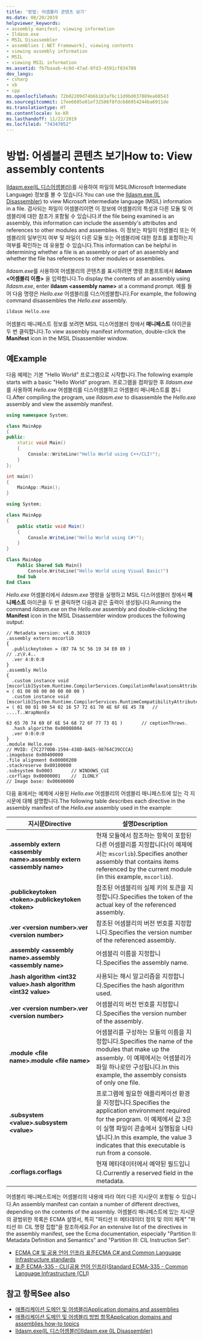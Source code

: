 ```yaml
---
title: '방법: 어셈블리 콘텐츠 보기'
ms.date: 08/20/2019
helpviewer_keywords:
- assembly manifest, viewing information
- Ildasm.exe
- MSIL Disassembler
- assemblies [.NET Framework], viewing contents
- viewing assembly information
- MSIL
- viewing MSIL information
ms.assetid: fb7baaab-4c0d-47ad-8fd3-4591cf834709
dev_langs:
- csharp
- vb
- cpp
ms.openlocfilehash: 72b02209d74b6b183af6c11d9bd037889ea08543
ms.sourcegitcommit: 17ee6605e01ef32506f8fdc686954244ba6911de
ms.translationtype: HT
ms.contentlocale: ko-KR
ms.lasthandoff: 11/22/2019
ms.locfileid: "74347052"
---
```

# <a name="how-to-view-assembly-contents"></a><span data-ttu-id="45331-102">방법: 어셈블리 콘텐츠 보기</span><span class="sxs-lookup"><span data-stu-id="45331-102">How to: View assembly contents</span></span>

<span data-ttu-id="45331-103">[Ildasm.exe(IL 디스어셈블러)](../../framework/tools/ildasm-exe-il-disassembler.md)를 사용하여 파일의 MSIL(Microsoft Intermediate Language) 정보를 볼 수 있습니다.</span><span class="sxs-lookup"><span data-stu-id="45331-103">You can use the [Ildasm.exe (IL Disassembler)](../../framework/tools/ildasm-exe-il-disassembler.md) to view Microsoft intermediate language (MSIL) information in a file.</span></span> <span data-ttu-id="45331-104">검사되는 파일이 어셈블리이면 이 정보에 어셈블리의 특성과 다른 모듈 및 어셈블리에 대한 참조가 포함될 수 있습니다.</span><span class="sxs-lookup"><span data-stu-id="45331-104">If the file being examined is an assembly, this information can include the assembly's attributes and references to other modules and assemblies.</span></span> <span data-ttu-id="45331-105">이 정보는 파일이 어셈블리 또는 어셈블리의 일부인지 여부 및 파일이 다른 모듈 또는 어셈블리에 대한 참조를 포함하는지 여부를 확인하는 데 유용할 수 있습니다.</span><span class="sxs-lookup"><span data-stu-id="45331-105">This information can be helpful in determining whether a file is an assembly or part of an assembly and whether the file has references to other modules or assemblies.</span></span>

<span data-ttu-id="45331-106">*Ildasm.exe*를 사용하여 어셈블리의 콘텐츠를 표시하려면 명령 프롬프트에서 **ildasm \<어셈블리 이름>** 을 입력합니다.</span><span class="sxs-lookup"><span data-stu-id="45331-106">To display the contents of an assembly using *Ildasm.exe*, enter **ildasm \<assembly name>** at a command prompt.</span></span> <span data-ttu-id="45331-107">예를 들어 다음 명령은 *Hello.exe* 어셈블리를 디스어셈블합니다.</span><span class="sxs-lookup"><span data-stu-id="45331-107">For example, the following command disassembles the *Hello.exe* assembly.</span></span>

```cmd
ildasm Hello.exe
```

<span data-ttu-id="45331-108">어셈블리 매니페스트 정보를 보려면 MSIL 디스어셈블러 창에서 **매니페스트** 아이콘을 두 번 클릭합니다.</span><span class="sxs-lookup"><span data-stu-id="45331-108">To view assembly manifest information, double-click the **Manifest** icon in the MSIL Disassembler window.</span></span>

## <a name="example"></a><span data-ttu-id="45331-109">예</span><span class="sxs-lookup"><span data-stu-id="45331-109">Example</span></span>

<span data-ttu-id="45331-110">다음 예제는 기본 "Hello World" 프로그램으로 시작합니다.</span><span class="sxs-lookup"><span data-stu-id="45331-110">The following example starts with a basic "Hello World" program.</span></span> <span data-ttu-id="45331-111">프로그램을 컴파일한 후 *Ildasm.exe*를 사용하여 *Hello.exe* 어셈블리를 디스어셈블하고 어셈블리 매니페스트를 봅니다.</span><span class="sxs-lookup"><span data-stu-id="45331-111">After compiling the program, use *Ildasm.exe* to disassemble the *Hello.exe* assembly and view the assembly manifest.</span></span>

```cpp
using namespace System;

class MainApp
{
public:
    static void Main()
    {
        Console::WriteLine("Hello World using C++/CLI!");
    }
};

int main()
{
    MainApp::Main();
}
```

```csharp
using System;

class MainApp
{
    public static void Main()
    {
        Console.WriteLine("Hello World using C#!");
    }
}
```

```vb
Class MainApp
    Public Shared Sub Main()
        Console.WriteLine("Hello World using Visual Basic!")
    End Sub
End Class
```

<span data-ttu-id="45331-112">*Hello.exe* 어셈블리에서 *ildasm.exe* 명령을 실행하고 MSIL 디스어셈블러 창에서 **매니페스트** 아이콘을 두 번 클릭하면 다음과 같은 출력이 생성됩니다.</span><span class="sxs-lookup"><span data-stu-id="45331-112">Running the command *ildasm.exe* on the *Hello.exe* assembly and double-clicking the **Manifest** icon in the MSIL Disassembler window produces the following output:</span></span>

```output
// Metadata version: v4.0.30319
.assembly extern mscorlib
{
  .publickeytoken = (B7 7A 5C 56 19 34 E0 89 )                         // .z\V.4..
  .ver 4:0:0:0
}
.assembly Hello
{
  .custom instance void [mscorlib]System.Runtime.CompilerServices.CompilationRelaxationsAttribute::.ctor(int32) = ( 01 00 08 00 00 00 00 00 )
  .custom instance void [mscorlib]System.Runtime.CompilerServices.RuntimeCompatibilityAttribute::.ctor() = ( 01 00 01 00 54 02 16 57 72 61 70 4E 6F 6E 45 78   // ....T..WrapNonEx
                                                                                                             63 65 70 74 69 6F 6E 54 68 72 6F 77 73 01 )       // ceptionThrows.
  .hash algorithm 0x00008004
  .ver 0:0:0:0
}
.module Hello.exe
// MVID: {7C2770DB-1594-438D-BAE5-98764C39CCCA}
.imagebase 0x00400000
.file alignment 0x00000200
.stackreserve 0x00100000
.subsystem 0x0003       // WINDOWS_CUI
.corflags 0x00000001    //  ILONLY
// Image base: 0x00600000
```

<span data-ttu-id="45331-113">다음 표에서는 예제에 사용된 *Hello.exe* 어셈블리의 어셈블리 매니페스트에 있는 각 지시문에 대해 설명합니다.</span><span class="sxs-lookup"><span data-stu-id="45331-113">The following table describes each directive in the assembly manifest of the *Hello.exe* assembly used in the example:</span></span>

|<span data-ttu-id="45331-114">지시문</span><span class="sxs-lookup"><span data-stu-id="45331-114">Directive</span></span>|<span data-ttu-id="45331-115">설명</span><span class="sxs-lookup"><span data-stu-id="45331-115">Description</span></span>|
|---------------|-----------------|
|<span data-ttu-id="45331-116">**.assembly extern \<assembly name>**</span><span class="sxs-lookup"><span data-stu-id="45331-116">**.assembly extern \<assembly name>**</span></span>|<span data-ttu-id="45331-117">현재 모듈에서 참조하는 항목이 포함된 다른 어셈블리를 지정합니다(이 예제에서는 `mscorlib`).</span><span class="sxs-lookup"><span data-stu-id="45331-117">Specifies another assembly that contains items referenced by the current module (in this example, `mscorlib`).</span></span>|
|<span data-ttu-id="45331-118">**.publickeytoken \<token>**</span><span class="sxs-lookup"><span data-stu-id="45331-118">**.publickeytoken \<token>**</span></span>|<span data-ttu-id="45331-119">참조된 어셈블리의 실제 키의 토큰을 지정합니다.</span><span class="sxs-lookup"><span data-stu-id="45331-119">Specifies the token of the actual key of the referenced assembly.</span></span>|
|<span data-ttu-id="45331-120">**.ver \<version number>**</span><span class="sxs-lookup"><span data-stu-id="45331-120">**.ver \<version number>**</span></span>|<span data-ttu-id="45331-121">참조된 어셈블리의 버전 번호를 지정합니다.</span><span class="sxs-lookup"><span data-stu-id="45331-121">Specifies the version number of the referenced assembly.</span></span>|
|<span data-ttu-id="45331-122">**.assembly \<assembly name>**</span><span class="sxs-lookup"><span data-stu-id="45331-122">**.assembly \<assembly name>**</span></span>|<span data-ttu-id="45331-123">어셈블리 이름을 지정합니다.</span><span class="sxs-lookup"><span data-stu-id="45331-123">Specifies the assembly name.</span></span>|
|<span data-ttu-id="45331-124">**.hash algorithm \<int32 value>**</span><span class="sxs-lookup"><span data-stu-id="45331-124">**.hash algorithm \<int32 value>**</span></span>|<span data-ttu-id="45331-125">사용되는 해시 알고리즘을 지정합니다.</span><span class="sxs-lookup"><span data-stu-id="45331-125">Specifies the hash algorithm used.</span></span>|
|<span data-ttu-id="45331-126">**.ver \<version number>**</span><span class="sxs-lookup"><span data-stu-id="45331-126">**.ver \<version number>**</span></span>|<span data-ttu-id="45331-127">어셈블리의 버전 번호를 지정합니다.</span><span class="sxs-lookup"><span data-stu-id="45331-127">Specifies the version number of the assembly.</span></span>|
|<span data-ttu-id="45331-128">**.module \<file name>**</span><span class="sxs-lookup"><span data-stu-id="45331-128">**.module \<file name>**</span></span>|<span data-ttu-id="45331-129">어셈블리를 구성하는 모듈의 이름을 지정합니다.</span><span class="sxs-lookup"><span data-stu-id="45331-129">Specifies the name of the modules that make up the assembly.</span></span> <span data-ttu-id="45331-130">이 예제에서는 어셈블리가 파일 하나로만 구성됩니다.</span><span class="sxs-lookup"><span data-stu-id="45331-130">In this example, the assembly consists of only one file.</span></span>|
|<span data-ttu-id="45331-131">**.subsystem \<value>**</span><span class="sxs-lookup"><span data-stu-id="45331-131">**.subsystem \<value>**</span></span>|<span data-ttu-id="45331-132">프로그램에 필요한 애플리케이션 환경을 지정합니다.</span><span class="sxs-lookup"><span data-stu-id="45331-132">Specifies the application environment required for the program.</span></span> <span data-ttu-id="45331-133">이 예제에서 값 3은 이 실행 파일이 콘솔에서 실행됨을 나타냅니다.</span><span class="sxs-lookup"><span data-stu-id="45331-133">In this example, the value 3 indicates that this executable is run from a console.</span></span>|
|<span data-ttu-id="45331-134">**.corflags**</span><span class="sxs-lookup"><span data-stu-id="45331-134">**.corflags**</span></span>|<span data-ttu-id="45331-135">현재 메타데이터에서 예약된 필드입니다.</span><span class="sxs-lookup"><span data-stu-id="45331-135">Currently a reserved field in the metadata.</span></span>|

<span data-ttu-id="45331-136">어셈블리 매니페스트에는 어셈블리의 내용에 따라 여러 다른 지시문이 포함될 수 있습니다.</span><span class="sxs-lookup"><span data-stu-id="45331-136">An assembly manifest can contain a number of different directives, depending on the contents of the assembly.</span></span> <span data-ttu-id="45331-137">어셈블리 매니페스트에 있는 지시문의 광범위한 목록은 ECMA 설명서, 특히 "파티션 II: 메타데이터 정의 및 의미 체계" "파티션 III: CIL 명령 집합"을 참조하세요.</span><span class="sxs-lookup"><span data-stu-id="45331-137">For an extensive list of the directives in the assembly manifest, see the Ecma documentation, especially "Partition II: Metadata Definition and Semantics" and "Partition III: CIL Instruction Set":</span></span>

- [<span data-ttu-id="45331-138">ECMA C# 및 공용 언어 인프라 표준</span><span class="sxs-lookup"><span data-stu-id="45331-138">ECMA C# and Common Language Infrastructure standards</span></span>](/dotnet/standard/components#applicable-standards)
- [<span data-ttu-id="45331-139">표준 ECMA-335 - CLI(공용 언어 인프라)</span><span class="sxs-lookup"><span data-stu-id="45331-139">Standard ECMA-335 - Common Language Infrastructure (CLI)</span></span>](http://www.ecma-international.org/publications/standards/Ecma-335.htm)

## <a name="see-also"></a><span data-ttu-id="45331-140">참고 항목</span><span class="sxs-lookup"><span data-stu-id="45331-140">See also</span></span>

- [<span data-ttu-id="45331-141">애플리케이션 도메인 및 어셈블리</span><span class="sxs-lookup"><span data-stu-id="45331-141">Application domains and assemblies</span></span>](../../framework/app-domains/application-domains.md#application-domains-and-assemblies)
- [<span data-ttu-id="45331-142">애플리케이션 도메인 및 어셈블리 방법 항목</span><span class="sxs-lookup"><span data-stu-id="45331-142">Application domains and assemblies how-to topics</span></span>](../../framework/app-domains/application-domains-and-assemblies-how-to-topics.md)
- [<span data-ttu-id="45331-143">Ildasm.exe(IL 디스어셈블러)</span><span class="sxs-lookup"><span data-stu-id="45331-143">Ildasm.exe (IL Disassembler)</span></span>](../../framework/tools/ildasm-exe-il-disassembler.md)
